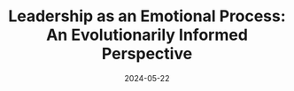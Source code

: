 ---
title: "Leadership as an Emotional Process: An Evolutionarily Informed Perspective "
collection: publications
permalink: /publication/2024_loneti_et_al
excerpt: <blockquote>Our discussion points to several emotional facets that could have played a role in the evolution of leadership and followership. Concomitantly, pressures for individuals to coordinate their behaviors, as well as variation in the distribution of information across group members—that is, demands and opportunities for leadership—could have played a role in the evolution of human emotions.</blockquote>
date: 2024-05-22
venue: 'The Oxford Handbook of Evolution and the Emotions'
paperurl: '/files/emotions_chapter.pdf'
link: 'https://doi.org/10.1093/oxfordhb/9780197544754.013.33'
citation: 'Lonati, Sirio, <b>Zachary H. Garfield</b>, Nicolas Bastardoz, and Christopher von Rueden, &quot;Leadership as an Emotional Process: An Evolutionarily Informed Perspective&quot;, in Laith Al-Shawaf, and Todd K. Shackelford (eds), <i>The Oxford Handbook of Evolution and the Emotions</i> (2024; online edn, Oxford Academic, 22 May 2024)'
---